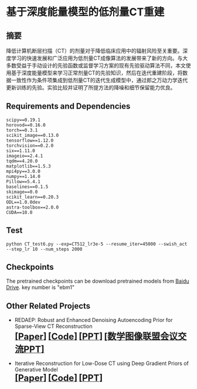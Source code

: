 # 基于深度能量模型的低剂量CT重建

## 摘要
降低计算机断层扫描（CT）的剂量对于降低临床应用中的辐射风险至关重要。深度学习的快速发展和广泛应用为低剂量CT成像算法的发展带来了新的方向。与大多数受益于手动设计的先验函数或监督学习方案的现有先验驱动算法不同，本文使用基于深度能量模型来学习正常剂量CT的先验知识，然后在迭代重建阶段，将数据一致性作为条件项集成到低剂量CT的迭代生成模型中，通过郎之万动力学迭代更新训练的先验。实验比较并证明了所提方法的降噪和细节保留能力优良。

## Requirements and Dependencies
    scipy==0.19.1
    horovod==0.16.0
    torch==0.3.1
    scikit_image==0.13.0
    tensorflow==1.12.0
    torchvision==0.2.0
    six==1.11.0
    imageio==2.4.1
    tqdm==4.20.0
    matplotlib==1.5.3
    mpi4py==3.0.0
    numpy==1.14.0
    Pillow==5.4.1
    baselines==0.1.5
    skimage==0.0
    scikit_learn==0.20.3
    ODL==1.0.0dev
    astra-toolbox==2.0.0
    CUDA==10.0

## Test
    python CT_test6.py --exp=CT512_lr3e-5 --resume_iter=45000 --swish_act --step_lr 10 --num_steps 2000

## Checkpoints
The pretrained checkpoints can be download pretrained models from [Baidu Drive](https://pan.baidu.com/s/1tbkTcSxQ8KhD3ILAAmBXjg ). 
key number is "ebm1" 


## Other Related Projects
  * REDAEP: Robust and Enhanced Denoising Autoencoding Prior for Sparse-View CT Reconstruction  
[<font size=5>**[Paper]**</font>](https://ieeexplore.ieee.org/document/9076295)   [<font size=5>**[Code]**</font>](https://github.com/yqx7150/REDAEP)   [<font size=5>**[PPT]**</font>](https://github.com/yqx7150/HGGDP/tree/master/Slide)  [<font size=5>**[数学图像联盟会议交流PPT]**</font>](https://github.com/yqx7150/EDAEPRec/tree/master/Slide)

  * Iterative Reconstruction for Low-Dose CT using Deep Gradient Priors of Generative Model  
[<font size=5>**[Paper]**</font>](https://ieeexplore.ieee.org/abstract/document/9703672)   [<font size=5>**[Code]**</font>](https://github.com/yqx7150/EASEL)   [<font size=5>**[PPT]**</font>](https://github.com/yqx7150/HGGDP/tree/master/Slide)




